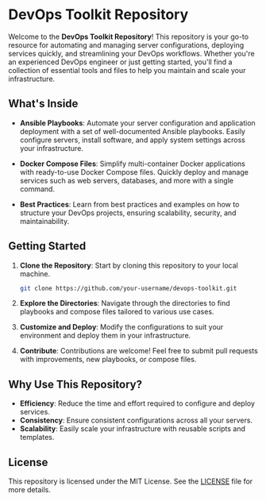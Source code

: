 # DevOps Toolkit Repository

Welcome to the **DevOps Toolkit Repository**! This repository is your go-to resource for automating and managing server configurations, deploying services quickly, and streamlining your DevOps workflows. Whether you're an experienced DevOps engineer or just getting started, you'll find a collection of essential tools and files to help you maintain and scale your infrastructure.

## What's Inside

- **Ansible Playbooks**: Automate your server configuration and application deployment with a set of well-documented Ansible playbooks. Easily configure servers, install software, and apply system settings across your infrastructure.

- **Docker Compose Files**: Simplify multi-container Docker applications with ready-to-use Docker Compose files. Quickly deploy and manage services such as web servers, databases, and more with a single command.

- **Best Practices**: Learn from best practices and examples on how to structure your DevOps projects, ensuring scalability, security, and maintainability.

## Getting Started

1. **Clone the Repository**: Start by cloning this repository to your local machine.
    ```bash
    git clone https://github.com/your-username/devops-toolkit.git
    ```
   
2. **Explore the Directories**: Navigate through the directories to find playbooks and compose files tailored to various use cases.

3. **Customize and Deploy**: Modify the configurations to suit your environment and deploy them in your infrastructure.

4. **Contribute**: Contributions are welcome! Feel free to submit pull requests with improvements, new playbooks, or compose files.

## Why Use This Repository?

- **Efficiency**: Reduce the time and effort required to configure and deploy services.
- **Consistency**: Ensure consistent configurations across all your servers.
- **Scalability**: Easily scale your infrastructure with reusable scripts and templates.

## License

This repository is licensed under the MIT License. See the [LICENSE](LICENSE) file for more details.